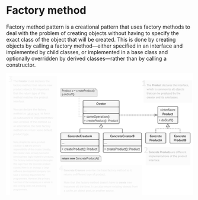 # Factory method

Factory method pattern is a creational pattern that uses factory methods to deal with the problem of creating objects
without having to specify the exact class of the object that will be created. This is done by creating objects by
calling a factory method—either specified in an interface and implemented by child classes, or implemented in a base
class and optionally overridden by derived classes—rather than by calling a constructor.

![Simple factory structure](docs/factory-method.png)
